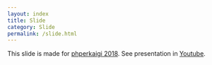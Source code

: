 ```yaml
---
layout: index
title: Slide
category: Slide
permalink: /slide.html
---
```


<script async class="speakerdeck-embed" data-id="ec306ccad9ae41efba80159e0556cbc2" data-ratio="1.77777777777778" src="//speakerdeck.com/assets/embed.js"></script>

This slide is made for [phperkaigi 2018](https://phperkaigi.jp/2018/proposal/e2848389-75d3-45e2-9106-85be29f17a87). See presentation in [Youtube](https://youtu.be/mW4a2BKM3Kg).
